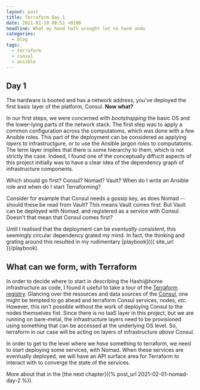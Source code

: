 ```yaml
---
layout: post
title: Terraform Day 1
date: 2021-01-10 08:51 +0100
headline: What my hand hath wrought let no hand undo
categories:
  - blog
tags:
  - terraform
  - consul
  - ansible
---
```


## Day 1

The hardware is booted and has a network address, you've deployed the first basic layer of the platform, Consul. **Now what?**

In our first steps, we were concerned with _bootstrapping_ the basic OS and the lower-lying parts of the network stack.
The first step was to apply a common configuration across the computatoms, which was done with a few Ansible roles.
This part of the deployment can be considered as applying _layers_ to infrastructgure, or to use the Ansible jargon _roles_ to computatoms.
The term layer implies that there is some hierarchy to them, which is not strictly the case.
Indeed, I found one of the conceptually diffuclt aspects of this project initially was to have a clear idea of the dependency graph of infrastructure components.

Which should go first? Consul? Nomad? Vault?
When do I write an Ansible role and when do I start Terraforming?

Consider for example that Consul needs a gossip key, as does Nomad -- should these be read from Vault? This means Vault comes first.
But Vault can be deployed with Nomad, and registered as a service with Consul. Doesn't that mean that Consul comes first?

Until I realised that the deployment can be _eventually consistent_, this seemingly circular dependency grated my mind.
In fact, the thinking and grating around this resulted in my rudimentary [playbook]({{ site_url }}/playbook).

## What can we form, with Terraform

In order to decide where to start in describing the Hashi@home infrastructure as code, I found it useful to take a tour of the [Terraform registry](https://registry.terraform.io).
Glancing over the resources and data sources of the [Consul](https://registry.terraform.io/providers/hashicorp/consul), one might be tempted to go ahead and terraform Consul services, nodes, _etc_.
However, this isn't possible without the work of deploying Consul to the nodes themselves fist.
Since there is no IaaS layer in this project, but we are running on bare-metal, the infrastructure layers need to be provisioned using something that can be accessed at the underlying OS level.
So, terraform in our case will be acting on layers of infrastructure _above_ Consul.

In order to get to the level where we _have_ something to terraform, we need to start deploying some services, with Nomad.
When these services are eventually deployed, we will have an API surface area for Terraform to interact with to converge the state of the services.

More about that in the [the next chapter]({% post_url 2021-02-01-nomad-day-2 %}).
